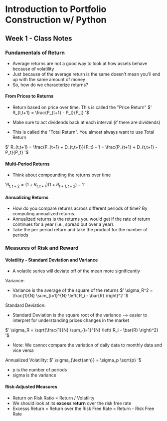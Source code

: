 # Introduction to Portfolio Construction w/ Python

## Week 1 - Class Notes

### Fundamentals of Return

+ Average returns are not a good way to look at how assets behave because of volatility
+ Just because of the average return is the same doesn't mean you'll end up with the same amount of money
+ So, how do we characterize returns?

#### From Prices to Returns

+ Return based on price over time. This is called the "Price Return"
$' R_{t,t+1} = \frac{P_{t+1} - P_t}{P_t} '$

+ Make sure to act dividends back at each interval (if there are dividends)
+ This is called the "Total Return". You almost always want to use Total Return

$' R_{t,t+1} = \frac{P_{t+1} + D_{t,t+1}}{P_t} - 1 = \frac{P_{t+1} + D_{t,t+1} - P_t}{P_t} '$


#### Multi-Period Returns

+ Think about compounding the returns over time

$' R_{t,t+2} = \left(1 + R_{t,t+1}\right)\left(1 + R_{t+1,t+2}\right) - 1 '$


#### Annualizing Returns
+ How do you compare returns across different periods of time? By computing annualized returns.
+ Annualized returns is the returns you would get if the rate of return continues for a year (i.e., spread out over a year).
+ Take the per period return and take the product for the number of periods


### Measures of Risk and Reward


#### Volatility - Standard Deviation and Variance
+ A volatile series will deviate off of the mean more significantly


Variance:
+ Variance is the average of the square of the returns
$' \sigma_R^2 = \frac{1}{N} \sum_{i=1}^{N} \left( R_i - \bar{R} \right)^2 '$

Standard Deviation:
+ Standard Deviation is the square root of the variance --> easier to interpret for understanding prices changes in the market

$' \sigma_R = \sqrt{\frac{1}{N} \sum_{i=1}^{N} \left( R_i - \bar{R} \right)^2} '$

+ Note: We cannot compare the variation of daily data to monthly data and vice versa

Annualized Volatility:
$' \sigma_{\text{ann}} = \sigma_p \sqrt{p} '$
+ p is the number of periods
+ sigma is the variance



#### Risk-Adjusted Measures

+ Return on Risk Ratio = Return / Volatility
+ We should look at its **excess return** over the risk free rate
+ Excesss Return = Return over the Risk Free Rate = Return - Risk Free Rate












